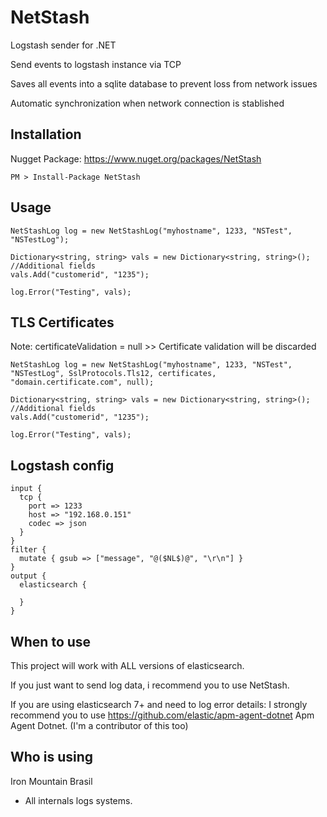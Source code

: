 # NetStash
Logstash sender for .NET

Send events to logstash instance via TCP

Saves all events into a sqlite database to prevent loss from network issues

Automatic synchronization when network connection is stablished

## Installation

Nugget Package: https://www.nuget.org/packages/NetStash

```
PM > Install-Package NetStash
```

## Usage

```
NetStashLog log = new NetStashLog("myhostname", 1233, "NSTest", "NSTestLog");

Dictionary<string, string> vals = new Dictionary<string, string>();
//Additional fields
vals.Add("customerid", "1235");

log.Error("Testing", vals);
```

## TLS Certificates

Note: certificateValidation = null >> Certificate validation will be discarded

```
NetStashLog log = new NetStashLog("myhostname", 1233, "NSTest", "NSTestLog", SslProtocols.Tls12, certificates, "domain.certificate.com", null);

Dictionary<string, string> vals = new Dictionary<string, string>();
//Additional fields
vals.Add("customerid", "1235");

log.Error("Testing", vals);
```

## Logstash config

```
input {
  tcp {
    port => 1233
    host => "192.168.0.151"
    codec => json
  }
}
filter {
  mutate { gsub => ["message", "@($NL$)@", "\r\n"] }
}
output {
  elasticsearch {

  }
}

```

## When to use

This project will work with ALL versions of elasticsearch.

If you just want to send log data, i recommend you to use NetStash.

If you are using elasticsearch 7+ and need to log error details:
I strongly recommend you to use https://github.com/elastic/apm-agent-dotnet Apm Agent Dotnet.
(I'm a contributor of this too)

## Who is using

Iron Mountain Brasil
 - All internals logs systems.
